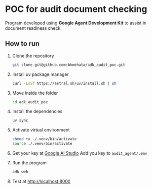 # POC for audit document checking

Program developed using **Google Agent Development Kit** to assist in document readiness check.

## How to run

1. Clone the repository
    ```bash
    git clone git@github.com:bkmehata/adk_audit_poc.git
    ```
2. Install uv package manager
    ```bash
    curl -LsSf https://astral.sh/uv/install.sh | sh
    ```
3. Move inside the folder
   ```bash
   cd adk_audit_poc
   ```
4. Install the dependencies
    ```bash
    uv sync
    ```
5. Activate virtual environment
   ```bash
   chmod +x ./.venv/bin/activate
   source ./.venv/bin/activate
   ```
6. Get your key at [Google AI Studio](https://aistudio.google.com/apikey) Add you key to `audit_agent/.env`

6. Run the program
    ```bash
    adk web
    ```
7. Test at [http://localhost:8000](http://localhost:8000)